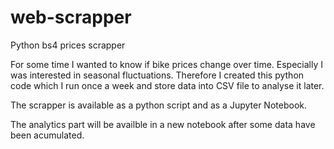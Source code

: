 # web-scrapper
Python bs4 prices scrapper

For some time I wanted to know if bike prices change over time. Especially I was interested in seasonal fluctuations.
Therefore I created this python code which I run once a week and store data into CSV file to analyse it later.

The scrapper is available as a python script and as a Jupyter Notebook.

The analytics part will be availble in a new notebook after some data have been acumulated.

